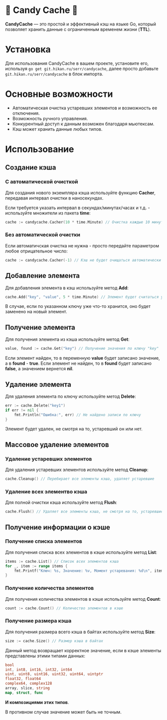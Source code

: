 # :candy: Candy Cache :candy:

**CandyCache** — это простой и эффективный кэш на языке Go, который позволяет хранить данные с ограниченным временем жизни (**TTL**). 

# Установка

Для использования CandyCache в вашем проекте, установите его, используя ```go get git.hikan.ru/serr/candycache```, далее просто добавьте ```git.hikan.ru/serr/candycache``` в блок импорта.

# Основные возможности

- Автоматическая очистка устаревших элементов и возможность ее отключения.
- Возможность ручного управления.
- Конкурентный доступ к данным возможен благодаря мьютексам.
- Кэш может хранить данные любых типов.

# Использование

## Создание кэша

### С автоматической очисткой

Для создания нового экземпляра кэша используйте функцию **Cacher**, передавая интервал очистки в наносекундах.

Если требуется указать интервал в секундах/минутах/часах и т.д. - используйте множители из пакета **time**:
```go
cache := candycache.Cacher(10 * time.Minute) // Очистка каждые 10 минут
```

### Без автоматической очистки

Если автоматичская очистка не нужна - просто передайте параметром любое отрицательное число:

```go
cache := candycache.Cacher(-1) // Кэш не будет очищаться автоматически
```

## Добавление элемента

Для добавления элемента в кэш используйте метод **Add**:
```go
cache.Add("key", "value", 5 * time.Minute) // Элемент будет считаться устаревшим через 5 минут
```
В случае, если по указанном ключу уже что-то хранится, оно будет заменено на новый элемент.

## Получение элемента

Для получения элемента из кэша используйте метод **Get**:

```go
value, found := cache.Get("key") // Получение значения по ключу "key"
```
Если элемент найден, то в переменную **value** будет записано значение, а в **found** - **true**. Если элемент не найден, то в **found** будет записано **false**, а значением вернется **nil**.

## Удаление элемента

Для удаления элемента по ключу используйте метод **Delete**:

```go
err := cache.Delete("key1")
if err != nil {
    fmt.Println("Ошибка:", err) // Не найдено записи по ключу
}
```

Элемент будет удален, не смотря на то, устаревший он или нет.

## Массовое удаление элементов

### Удаление устаревших элементов

Для удаления устаревших элементов используйте метод **Cleanup**:

```go
cache.Cleanup() // Перебирает все элементы кэша, удаляет устаревшие
```

### Удаление всех элементво кэша

Для полной очистки кэша используйте метод **Flush**:

```go
cache.Flush() // Удаляет все элементы кэша, не смотря на то, устаревшие они или нет
```

## Получение информации о кэше

### Получение списка элементов

Для получения списка всех элементов в кэше используйте метод **List**:

```go
items := cache.List() // Список всех элементов кэша
for _, item := range items {
    fmt.Printf("Ключ: %s, Значение: %v, Момент устаревания: %d\n", item.Key, item.Item.Data(), item.Item.DestroyTimestamp())
}
```

### Получение количества элементов

Для получения количества элементов в кэше используйте метод **Count**:

```go
count := cache.Count() // Количество элементов в кэше
```

### Получение размера кэша

Для получения размера всего кэша в байтах используйте метод **Size**:

```go
size := cache.Size() // Размер кэша в байтах
```

Данный метод возвращает корректное значение, если в кэше элементы представлены этими типами данных:

```go
bool
int, int8, int16, int32, int64
uint, uint8, uint16, uint32, uint64, uintptr
float32, float64
complex64, complex128
array, slice, string
map, struct, func
```

**И композициями этих типов**.

В противном случае значение может быть не точным.